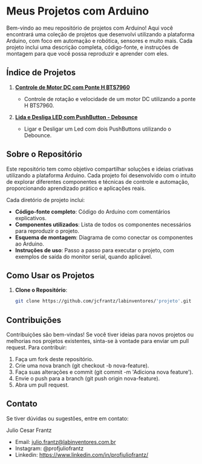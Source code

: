 # Meus Projetos com Arduino

Bem-vindo ao meu repositório de projetos com Arduino! Aqui você encontrará uma coleção de projetos que desenvolvi utilizando a plataforma Arduino, com foco em automação e robótica, sensores e muito mais. Cada projeto inclui uma descrição completa, código-fonte, e instruções de montagem para que você possa reproduzir e aprender com eles.

## Índice de Projetos

1. **[Controle de Motor DC com Ponte H BTS7960](./controle-velocidade-motor-dc/README.md)**
   - Controle de rotação e velocidade de um motor DC utilizando a ponte H BTS7960.
   
2. **[Lida e Desliga LED com PushButton - Debounce](./liga-desliga-led-pushbutton/README.md)**
   - Ligar e Desligar um Led com dois PushButtons utilizando o Debounce.
 
## Sobre o Repositório

Este repositório tem como objetivo compartilhar soluções e ideias criativas utilizando a plataforma Arduino. Cada projeto foi desenvolvido com o intuito de explorar diferentes componentes e técnicas de controle e automação, proporcionando aprendizado prático e aplicações reais.

Cada diretório de projeto inclui:

- **Código-fonte completo**: Código do Arduino com comentários explicativos.
- **Componentes utilizados**: Lista de todos os componentes necessários para reproduzir o projeto.
- **Esquema de montagem**: Diagrama de como conectar os componentes ao Arduino.
- **Instruções de uso**: Passo a passo para executar o projeto, com exemplos de saída do monitor serial, quando aplicável.

## Como Usar os Projetos

1. **Clone o Repositório**:
   ```bash
   git clone https://github.com/jcfrantz/labinventores/'projeto'.git

## Contribuições

Contribuições são bem-vindas! Se você tiver ideias para novos projetos ou melhorias nos projetos existentes, sinta-se à vontade para enviar um pull request. Para contribuir:

1. Faça um fork deste repositório.
2. Crie uma nova branch (git checkout -b nova-feature).
3. Faça suas alterações e commit (git commit -m 'Adiciona nova feature').
4. Envie o push para a branch (git push origin nova-feature).
5. Abra um pull request.

## Contato

Se tiver dúvidas ou sugestões, entre em contato:

Julio Cesar Frantz
- Email: julio.frantz@labinventores.com.br
- Instagram: @profjuliofrantz
- Linkedin: https://www.linkedin.com/in/profjuliofrantz/
